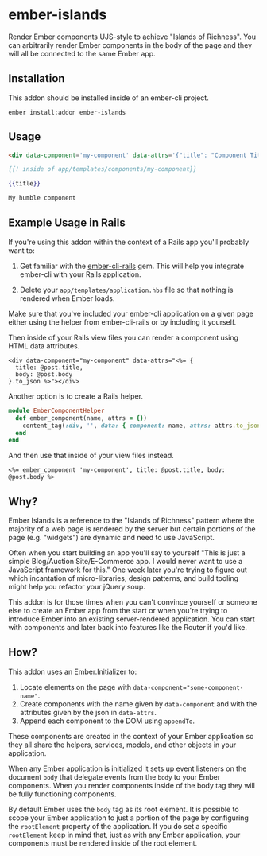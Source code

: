 # ember-islands

Render Ember components UJS-style to achieve "Islands of Richness". You can
arbitrarily render Ember components in the body of the page and they will all be
connected to the same Ember app.

## Installation

This addon should be installed inside of an ember-cli project.

```
ember install:addon ember-islands
```

## Usage

```html
<div data-component='my-component' data-attrs='{"title": "Component Title"}'></div>
```

```handlebars
{{! inside of app/templates/components/my-component}}

{{title}}

My humble component
```

## Example Usage in Rails

If you're using this addon within the context of a Rails app you'll probably
want to:

1. Get familiar with the
   [ember-cli-rails](https://github.com/rwz/ember-cli-rails) gem. This will help
   you integrate ember-cli with your Rails application.

2. Delete your `app/templates/application.hbs` file so that nothing is rendered
   when Ember loads.

Make sure that you've included your ember-cli application on a given page either
using the helper from ember-cli-rails or by including it yourself.

Then inside of your Rails view files you can render a component using HTML data
attributes.

```html+erb
<div data-component="my-component" data-attrs="<%= {
  title: @post.title,
  body: @post.body
}.to_json %>"></div>
```

Another option is to create a Rails helper.

```ruby
module EmberComponentHelper
  def ember_component(name, attrs = {})
    content_tag(:div, '', data: { component: name, attrs: attrs.to_json })
  end
end
```

And then use that inside of your view files instead.

```html+erb
<%= ember_component 'my-component', title: @post.title, body: @post.body %>
```

## Why?

Ember Islands is a reference to the "Islands of Richness" pattern where the
majority of a web page is rendered by the server but certain portions of the
page (e.g. "widgets") are dynamic and need to use JavaScript.

Often when you start building an app you'll say to yourself "This is just a
simple Blog/Auction Site/E-Commerce app. I would never want to use a JavaScript
framework for this." One week later you're trying to figure out which
incantation of micro-libraries, design patterns, and build tooling might help you
refactor your jQuery soup.

This addon is for those times when you can't convince yourself or someone else
to create an Ember app from the start or when you're trying to introduce Ember
into an existing server-rendered application. You can start with components and
later back into features like the Router if you'd like.

## How?

This addon uses an Ember.Initializer to:

1. Locate elements on the page with `data-component="some-component-name"`.
2. Create components with the name given by `data-component` and with the
   attributes given by the json in `data-attrs`.
3. Append each component to the DOM using `appendTo`.

These components are created in the context of your Ember application so they
all share the helpers, services, models, and other objects in your application.

When any Ember application is initialized it sets up event listeners on the
document `body` that delegate events from the `body` to your Ember components.
When you render components inside of the body tag they will be fully functioning
components.

By default Ember uses the `body` tag as its root element. It is possible to
scope your Ember application to just a portion of the page by configuring the
`rootElement` property of the application. If you do set a specific
`rootElement` keep in mind that, just as with any Ember application, your
components must be rendered inside of the root element.
